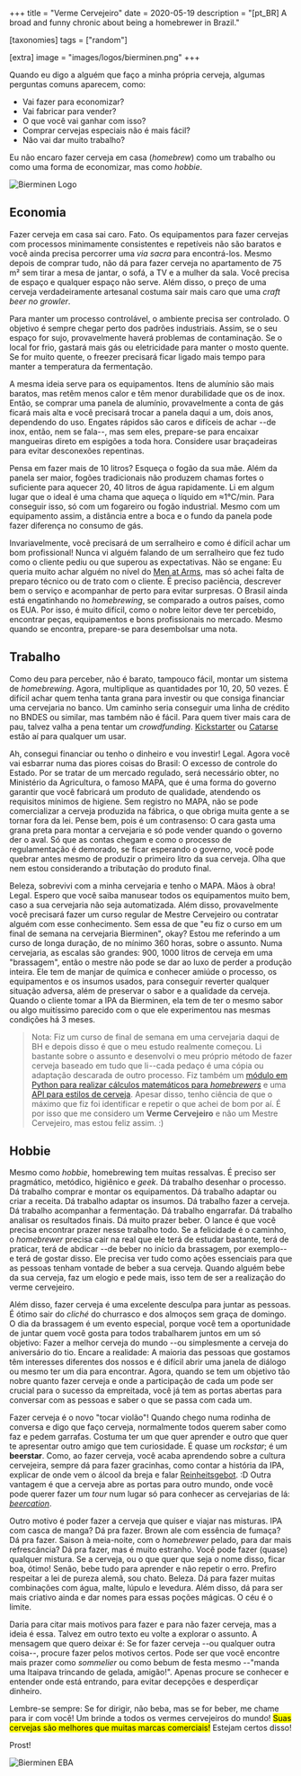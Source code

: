+++
title = "Verme Cervejeiro"
date  = 2020-05-19
description = "[pt_BR] A broad and funny chronic about being a homebrewer in Brazil."

[taxonomies]
tags = ["random"]

[extra]
image = "images/logos/bierminen.png"
+++

Quando eu digo a alguém que faço a minha própria cerveja, algumas perguntas comuns aparecem, como:

- Vai fazer para economizar?
- Vai fabricar para vender?
- O que você vai ganhar com isso?
- Comprar cervejas especiais não é mais fácil?
- Não vai dar muito trabalho?

Eu não encaro fazer cerveja em casa (*homebrew*) como um trabalho ou como uma forma de economizar, mas como *hobbie*.

![Bierminen Logo](/images/logos/bierminen.png "Bierminen logo: A colorful coat of arms with shield, wolf, wheat, helmet, and other elements")


## Economia
Fazer cerveja em casa sai caro.  Fato.  Os equipamentos para fazer cervejas com processos minimamente consistentes e repetíveis não são baratos e você ainda precisa percorrer uma *via sacra* para encontrá-los.  Mesmo depois de comprar tudo, não dá para fazer cerveja no apartamento de 75 m² sem tirar a mesa de jantar, o sofá, a TV e a mulher da sala.  Você precisa de espaço e qualquer espaço não serve.  Além disso, o preço de uma cerveja verdadeiramente artesanal costuma sair mais caro que uma *craft beer no growler*.

Para manter um processo controlável, o ambiente precisa ser controlado.  O objetivo é sempre chegar perto dos padrões industriais.  Assim, se o seu espaço for sujo, provavelmente haverá problemas de contaminação.  Se o local for frio, gastará mais gás ou eletricidade para manter o mosto quente.  Se for muito quente, o freezer precisará ficar ligado mais tempo para manter a temperatura da fermentação.

A mesma ideia serve para os equipamentos.  Itens de alumínio são mais baratos, mas retêm menos calor e têm menor durabilidade que os de inox.  Então, se comprar uma panela de alumínio, provavelmente a conta de gás ficará mais alta e você precisará trocar a panela daqui a um, dois anos, dependendo do uso.  Engates rápidos são caros e difíceis de achar --de inox, então, nem se fala--, mas sem eles, prepare-se para encaixar mangueiras direto em espigões a toda hora.  Considere usar braçadeiras para evitar desconexões repentinas.

Pensa em fazer mais de 10 litros?  Esqueça o fogão da sua mãe.  Além da panela ser maior, fogões tradicionais não produzem chamas fortes o suficiente para aquecer 20, 40 litros de água rapidamente.  Li em algum lugar que o ideal é uma chama que aqueça o líquido em &approx;1&deg;C/min.  Para conseguir isso, só com um fogareiro ou fogão industrial.  Mesmo com um equipamento assim, a distância entre a boca e o fundo da panela pode fazer diferença no consumo de gás.

Invariavelmente, você precisará de um serralheiro e como é difícil achar um bom profissional!  Nunca vi alguém falando de um serralheiro que fez tudo como o cliente pediu ou que superou as expectativas.  Não se engane: Eu queria muito achar alguém no nível do [Men at Arms](https://www.youtube.com/channel/UCNKcMBYP_-18FLgk4BYGtfw), mas só achei falta de preparo técnico ou de trato com o cliente.  É preciso paciência, descrever bem o serviço e acompanhar de perto para evitar surpresas.  O Brasil ainda está engatinhando no *homebrewing*, se comparado a outros países, como os EUA.  Por isso, é muito difícil, como o nobre leitor deve ter percebido, encontrar peças, equipamentos e bons profissionais no mercado.  Mesmo quando se encontra, prepare-se para desembolsar uma nota.


## Trabalho
Como deu para perceber, não é barato, tampouco fácil, montar um sistema de *homebrewing*.  Agora, multiplique as quantidades por 10, 20, 50 vezes.  É difícil achar quem tenha tanta grana para investir ou que consiga financiar uma cervejaria no banco.  Um caminho seria conseguir uma linha de crédito no BNDES ou similar, mas também não é fácil.  Para quem tiver mais cara de pau, talvez valha a pena tentar um *crowdfunding*.  [Kickstarter](https://www.kickstarter.com/) ou [Catarse](https://www.catarse.me/) estão aí para qualquer um usar.

Ah, consegui financiar ou tenho o dinheiro e vou investir!  Legal.  Agora você vai esbarrar numa das piores coisas do Brasil: O excesso de controle do Estado.  Por se tratar de um mercado regulado, será necessário obter, no Ministério da Agricultura, o famoso MAPA, que é uma forma do governo garantir que você fabricará um produto de qualidade, atendendo os requisitos mínimos de higiene.  Sem registro no MAPA, não se pode comercializar a cerveja produzida na fábrica, o que obriga muita gente a se tornar fora da lei.  Pense bem, pois é um contrasenso: O cara gasta uma grana preta para montar a cervejaria e só pode vender quando o governo der o aval.  Só que as contas chegam e como o processo de regulamentação é demorado, se ficar esperando o governo, você pode quebrar antes mesmo de produzir o primeiro litro da sua cerveja.  Olha que nem estou considerando a tributação do produto final.

Beleza, sobrevivi com a minha cervejaria e tenho o MAPA.  Mãos à obra!  Legal.  Espero que você saiba manusear todos os equipamentos muito bem, caso a sua cervejaria não seja automatizada.  Além disso, provavelmente você precisará fazer um curso regular de Mestre Cervejeiro ou contratar alguém com esse conhecimento.  Sem essa de que "eu fiz o curso em um final de semana na cervejaria Bierminen", okay?  Estou me referindo a um curso de longa duração, de no mínimo 360 horas, sobre o assunto.  Numa cervejaria, as escalas são grandes: 900, 1000 litros de cerveja em uma "brassagem", então o mestre não pode se dar ao luxo de perder a produção inteira.  Ele tem de manjar de química e conhecer amiúde o processo, os equipamentos e os insumos usados, para conseguir reverter qualquer situação adversa, além de preservar o sabor e a qualidade da cerveja.  Quando o cliente tomar a IPA da Bierminen, ela tem de ter o mesmo sabor ou algo muitíssimo parecido com o que ele experimentou nas mesmas condições há 3 meses.

> Nota: Fiz um curso de final de semana em uma cervejaria daqui de BH e depois disso é que o meu estudo realmente começou.  Li bastante sobre o assunto e desenvolvi o meu próprio método de fazer cerveja baseado em tudo que li --cada pedaço é uma cópia ou adaptação descarada de outro processo.  Fiz também um [módulo em Python para realizar cálculos matemáticos para *homebrewers*](https://github.com/lopes/bierminen/tree/master/acan) e uma [API para estilos de cerveja](https://github.com/lopes/bierminen/tree/master/ninkasi).  Apesar disso, tenho ciência de que o máximo que fiz foi identificar e repetir o que achei de bom por aí.  É por isso que me considero um **Verme Cervejeiro** e não um Mestre Cervejeiro, mas estou feliz assim.  :)


## Hobbie
Mesmo como *hobbie*, homebrewing tem muitas ressalvas.  É preciso ser pragmático, metódico, higiênico e *geek*.  Dá trabalho desenhar o processo.  Dá trabalho comprar e montar os equipamentos.  Dá trabalho adaptar ou criar a receita.  Dá trabalho adaptar os insumos.  Dá trabalho fazer a cerveja.  Dá trabalho acompanhar a fermentação.  Dá trabalho engarrafar.  Dá trabalho analisar os resultados finais.  Dá muito prazer beber.  O lance é que você precisa encontrar prazer nesse trabalho todo.  Se a felicidade é o caminho, o *homebrewer* precisa cair na real que ele terá de estudar bastante, terá de praticar, terá de abdicar --de beber no início da brassagem, por exemplo-- e terá de gostar disso.  Ele precisa ver tudo como ações essenciais para que as pessoas tenham vontade de beber a sua cerveja.  Quando alguém bebe da sua cerveja, faz um elogio e pede mais, isso tem de ser a realização do verme cervejeiro.

Além disso, fazer cerveja é uma excelente desculpa para juntar as pessoas.  É ótimo sair do *cliché* do churrasco e dos almoços sem graça de domingo.  O dia da brassagem é um evento especial, porque você tem a oportunidade de juntar quem você gosta para todos trabalharem juntos em um só objetivo: Fazer a melhor cerveja do mundo --ou simplesmente a cerveja do aniversário do tio.  Encare a realidade: A maioria das pessoas que gostamos têm interesses diferentes dos nossos e é difícil abrir uma janela de diálogo ou mesmo ter um dia para encontrar.  Agora, quando se tem um objetivo tão nobre quanto fazer cerveja e onde a participação de cada um pode ser crucial para o sucesso da empreitada, você já tem as portas abertas para conversar com as pessoas e saber o que se passa com cada um.

Fazer cerveja é o novo "tocar violão"!  Quando chego numa rodinha de conversa e digo que faço cerveja, normalmente todos querem saber como faz e pedem garrafas.  Costuma ter um que quer aprender e outro que quer te apresentar outro amigo que tem curiosidade.  É quase um *rockstar*; é um **beerstar**.  Como, ao fazer cerveja, você acaba aprendendo sobre a cultura cervejeira, sempre dá para fazer gracinhas, como contar a história da IPA, explicar de onde vem o álcool da breja e falar [Reinheitsgebot](https://en.wikipedia.org/wiki/Reinheitsgebot).  :D  Outra vantagem é que a cerveja abre as portas para outro mundo, onde você pode querer fazer um *tour* num lugar só para conhecer as cervejarias de lá: [*beercation*](https://www.craftbeer.com/category/beercation-destination).

Outro motivo é poder fazer a cerveja que quiser e viajar nas misturas.  IPA com casca de manga?  Dá pra fazer.  Brown ale com essência de fumaça?  Dá pra fazer.  Saison à meia-noite, com o *homebrewer* pelado, para dar mais refrescância?  Dá pra fazer, mas é muito estranho.  Você pode fazer (quase) qualquer mistura.  Se a cerveja, ou o que quer que seja o nome disso, ficar boa, ótimo!  Senão, bebe tudo para aprender e não repetir o erro.  Prefiro respeitar a lei de pureza alemã, sou chato.  Beleza.  Dá para fazer muitas combinações com água, malte, lúpulo e levedura.  Além disso, dá para ser mais criativo ainda e dar nomes para essas poções mágicas.  O céu é o limite.

Daria para citar mais motivos para fazer e para não fazer cerveja, mas a ideia é essa.  Talvez em outro texto eu volte a explorar o assunto.  A mensagem que quero deixar é: Se for fazer cerveja --ou qualquer outra coisa--, procure fazer pelos motivos certos.  Pode ser que você encontre mais prazer como *sommelier* ou como bebum de festa mesmo --"manda uma Itaipava trincando de gelada, amigão!".  Apenas procure se conhecer e entender onde está entrando, para evitar decepções e desperdiçar dinheiro.

Lembre-se sempre: Se for dirigir, não beba, mas se for beber, me chame para ir com você!  Um brinde a todos os vermes cervejeiros do mundo!  <mark>Suas cervejas são melhores que muitas marcas comerciais!</mark>  Estejam certos disso!

Prost!

![Bierminen EBA](/images/pic-my-english-brownale.jpg "A cup of English Brown Ale made by Bierminen, a dark beer with foam - the first and only")

